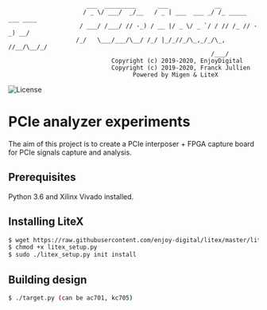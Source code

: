 ```
                      ___  _________      ___             __
                     / _ \/ ___/  _/__   / _ | ___  ___ _/ /_ _____ ___ ____
                    / ___/ /___/ // -_) / __ |/ _ \/ _ `/ / // /_ // -_) __/
                   /_/   \___/___/\__/ /_/ |_/_//_/\_,_/_/\_, //__/\__/_/
                                                         /___/
                             Copyright (c) 2019-2020, EnjoyDigital
                             Copyright (c) 2019-2020, Franck Jullien
                                   Powered by Migen & LiteX
```
![License](https://img.shields.io/badge/License-BSD%202--Clause-orange.svg)

# PCIe analyzer experiments

The aim of this project is to create a PCIe interposer + FPGA capture board for PCIe signals capture and analysis.

## Prerequisites
Python 3.6 and Xilinx Vivado installed.

## Installing LiteX
```sh
$ wget https://raw.githubusercontent.com/enjoy-digital/litex/master/litex_setup.py
$ chmod +x litex_setup.py
$ sudo ./litex_setup.py init install
```
## Building design
```sh
$ ./target.py (can be ac701, kc705)
```